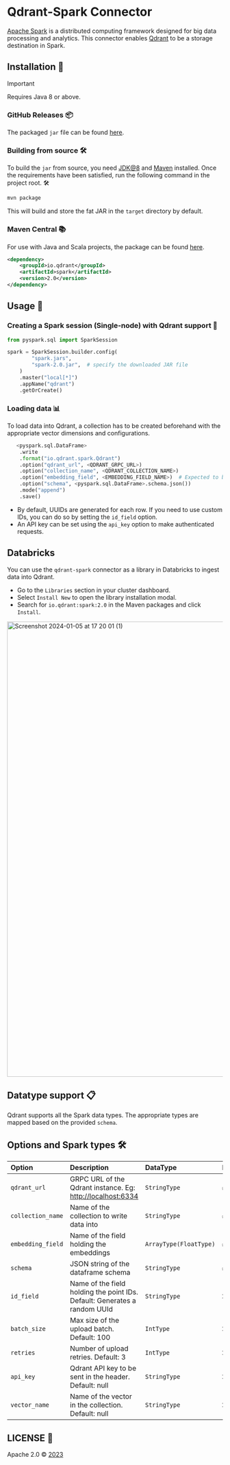 # Qdrant-Spark Connector

[Apache Spark](https://spark.apache.org/) is a distributed computing framework designed for big data processing and analytics. This connector enables [Qdrant](https://qdrant.tech/) to be a storage destination in Spark.

## Installation 🚀

> [!IMPORTANT]  
> Requires Java 8 or above.

### GitHub Releases 📦

The packaged `jar` file can be found [here](https://github.com/qdrant/qdrant-spark/releases).

### Building from source 🛠️

To build the `jar` from source, you need [JDK@8](https://www.azul.com/downloads/#zulu) and [Maven](https://maven.apache.org/) installed.
Once the requirements have been satisfied, run the following command in the project root. 🛠️

```bash
mvn package
```

This will build and store the fat JAR in the `target` directory by default.

### Maven Central 📚

For use with Java and Scala projects, the package can be found [here](https://central.sonatype.com/artifact/io.qdrant/spark).

```xml
<dependency>
    <groupId>io.qdrant</groupId>
    <artifactId>spark</artifactId>
    <version>2.0</version>
</dependency>
```

## Usage 📝

### Creating a Spark session (Single-node) with Qdrant support 🌟

```python
from pyspark.sql import SparkSession

spark = SparkSession.builder.config(
        "spark.jars",
        "spark-2.0.jar",  # specify the downloaded JAR file
    )
    .master("local[*]")
    .appName("qdrant")
    .getOrCreate()
```

### Loading data 📊

To load data into Qdrant, a collection has to be created beforehand with the appropriate vector dimensions and configurations.

```python
   <pyspark.sql.DataFrame>
    .write
    .format("io.qdrant.spark.Qdrant")
    .option("qdrant_url", <QDRANT_GRPC_URL>)
    .option("collection_name", <QDRANT_COLLECTION_NAME>)
    .option("embedding_field", <EMBEDDING_FIELD_NAME>)  # Expected to be a field of type ArrayType(FloatType)
    .option("schema", <pyspark.sql.DataFrame>.schema.json())
    .mode("append")
    .save()
```

- By default, UUIDs are generated for each row. If you need to use custom IDs, you can do so by setting the `id_field` option.
- An API key can be set using the `api_key` option to make authenticated requests.

## Databricks

You can use the `qdrant-spark` connector as a library in Databricks to ingest data into Qdrant.

- Go to the `Libraries` section in your cluster dashboard.
- Select `Install New` to open the library installation modal.
- Search for `io.qdrant:spark:2.0` in the Maven packages and click `Install`.

<img width="1064" alt="Screenshot 2024-01-05 at 17 20 01 (1)" src="https://github.com/qdrant/qdrant-spark/assets/46051506/d95773e0-c5c6-4ff2-bf50-8055bb08fd1b">

## Datatype support 📋

Qdrant supports all the Spark data types. The appropriate types are mapped based on the provided `schema`.

## Options and Spark types 🛠️

| Option            | Description                                                               | DataType               | Required |
| :---------------- | :------------------------------------------------------------------------ | :--------------------- | :------- |
| `qdrant_url`      | GRPC URL of the Qdrant instance. Eg: <http://localhost:6334>                                       | `StringType`           | ✅       |
| `collection_name` | Name of the collection to write data into                                 | `StringType`           | ✅       |
| `embedding_field` | Name of the field holding the embeddings                                  | `ArrayType(FloatType)` | ✅       |
| `schema`          | JSON string of the dataframe schema                                       | `StringType`           | ✅       |
| `id_field`        | Name of the field holding the point IDs. Default: Generates a random UUId | `StringType`           | ❌       |
| `batch_size`      | Max size of the upload batch. Default: 100                                | `IntType`              | ❌       |
| `retries`         | Number of upload retries. Default: 3                                      | `IntType`              | ❌       |
| `api_key`         | Qdrant API key to be sent in the header. Default: null                    | `StringType`           | ❌       |
| `vector_name`         | Name of the vector in the collection. Default: null                    | `StringType`           | ❌       |

## LICENSE 📜

Apache 2.0 © [2023](https://github.com/qdrant/qdrant-spark/blob/master/LICENSE)
